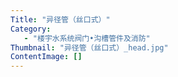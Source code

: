 ```yaml
---
Title: "异径管（丝口式）"
Category:
   - "楼宇水系统阀门•沟槽管件及消防"
Thumbnail: "异径管（丝口式）_head.jpg"
ContentImage: []
---
```


